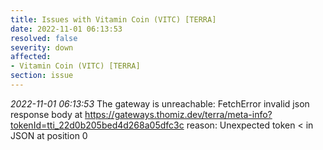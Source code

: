 ```yaml
---
title: Issues with Vitamin Coin (VITC) [TERRA]
date: 2022-11-01 06:13:53
resolved: false
severity: down
affected:
- Vitamin Coin (VITC) [TERRA]
section: issue
---
```


*2022-11-01 06:13:53* The gateway is unreachable: FetchError invalid json response body at https://gateways.thomiz.dev/terra/meta-info?tokenId=tti_22d0b205bed4d268a05dfc3c reason: Unexpected token < in JSON at position 0